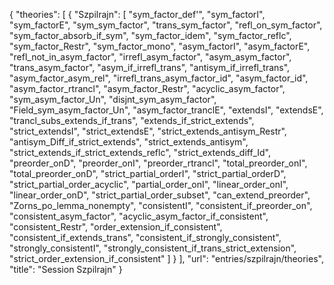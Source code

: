 {
    "theories": [
        {
            "Szpilrajn": [
                "sym_factor_def'",
                "sym_factorI",
                "sym_factorE",
                "sym_sym_factor",
                "trans_sym_factor",
                "refl_on_sym_factor",
                "sym_factor_absorb_if_sym",
                "sym_factor_idem",
                "sym_factor_reflc",
                "sym_factor_Restr",
                "sym_factor_mono",
                "asym_factorI",
                "asym_factorE",
                "refl_not_in_asym_factor",
                "irrefl_asym_factor",
                "asym_asym_factor",
                "trans_asym_factor",
                "asym_if_irrefl_trans",
                "antisym_if_irrefl_trans",
                "asym_factor_asym_rel",
                "irrefl_trans_asym_factor_id",
                "asym_factor_id",
                "asym_factor_rtrancl",
                "asym_factor_Restr",
                "acyclic_asym_factor",
                "sym_asym_factor_Un",
                "disjnt_sym_asym_factor",
                "Field_sym_asym_factor_Un",
                "asym_factor_tranclE",
                "extendsI",
                "extendsE",
                "trancl_subs_extends_if_trans",
                "extends_if_strict_extends",
                "strict_extendsI",
                "strict_extendsE",
                "strict_extends_antisym_Restr",
                "antisym_Diff_if_strict_extends",
                "strict_extends_antisym",
                "strict_extends_if_strict_extends_reflc",
                "strict_extends_diff_Id",
                "preorder_onD",
                "preorder_onI",
                "preorder_rtrancl",
                "total_preorder_onI",
                "total_preorder_onD",
                "strict_partial_orderI",
                "strict_partial_orderD",
                "strict_partial_order_acyclic",
                "partial_order_onI",
                "linear_order_onI",
                "linear_order_onD",
                "strict_partial_order_subset",
                "can_extend_preorder",
                "Zorns_po_lemma_nonempty",
                "consistentI",
                "consistent_if_preorder_on",
                "consistent_asym_factor",
                "acyclic_asym_factor_if_consistent",
                "consistent_Restr",
                "order_extension_if_consistent",
                "consistent_if_extends_trans",
                "consistent_if_strongly_consistent",
                "strongly_consistentI",
                "strongly_consistent_if_trans_strict_extension",
                "strict_order_extension_if_consistent"
            ]
        }
    ],
    "url": "entries/szpilrajn/theories",
    "title": "Session Szpilrajn"
}